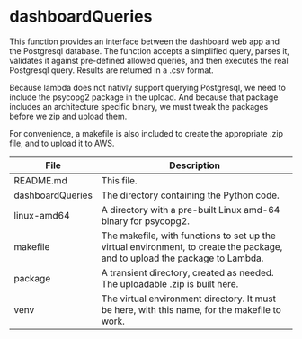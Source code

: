 dashboardQueries
================

This function provides an interface between the dashboard web app and
the Postgresql database. The function accepts a simplified query, parses
it, validates it against pre-defined allowed queries, and then executes
the real Postgresql query. Results are returned in a .csv format.

Because lambda does not nativly support querying Postgresql, we need to
include the psycopg2 package in the upload. And because that package
includes an architecture specific binary, we must tweak the packages
before we zip and upload them.

For convenience, a makefile is also included to create the appropriate
.zip file, and to upload it to AWS.

|File|Description|
|----|-----------|
|README.md|This file.|
|dashboardQueries|The directory containing the Python code.|
|linux-amd64|A directory with a pre-built Linux amd-64 binary for psycopg2.|
|makefile|The makefile, with functions to set up the virtual environment, to create the package, and to upload the package to Lambda.|
|package|A transient directory, created as needed. The uploadable .zip is built here.|
|venv|The virtual environment directory. It must be here, with this name, for the makefile to work.|


